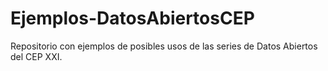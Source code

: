 # Ejemplos-DatosAbiertosCEP
Repositorio con ejemplos de posibles usos de las series de Datos Abiertos del CEP XXI. 
